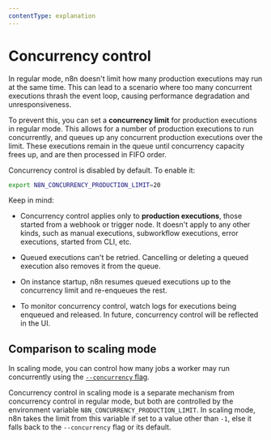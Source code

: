 ```yaml
---
contentType: explanation
---
```


# Concurrency control

In regular mode, n8n doesn't limit how many production executions may run at the same time. This can lead to a scenario where too many concurrent executions thrash the event loop, causing performance degradation and unresponsiveness. 

To prevent this, you can set a **concurrency limit** for production executions in regular mode. This allows for a number of production executions to run concurrently, and queues up any concurrent production executions over the limit. These executions remain in the queue until concurrency capacity frees up, and are then processed in FIFO order.

Concurrency control is disabled by default. To enable it:

```sh
export N8N_CONCURRENCY_PRODUCTION_LIMIT=20
```

Keep in mind:

- Concurrency control applies only to **production executions**, those started from a webhook or trigger node. It doesn't apply to any other kinds, such as manual executions, subworkflow executions, error executions, started from CLI, etc.

- Queued executions can't be retried. Cancelling or deleting a queued execution also removes it from the queue.

- On instance startup, n8n resumes queued executions up to the concurrency limit and re-enqueues the rest.

- To monitor concurrency control, watch logs for executions being enqueued and released. In future, concurrency control will be reflected in the UI.

## Comparison to scaling mode

In scaling mode, you can control how many jobs a worker may run concurrently using the [`--concurrency` flag](/hosting/scaling/queue-mode/#configure-worker-concurrency). 

Concurrency control in scaling mode is a separate mechanism from concurrency control in regular mode, but both are controlled by the environment variable `N8N_CONCURRENCY_PRODUCTION_LIMIT`. In scaling mode, n8n takes the limit from this variable if set to a value other than `-1`, else it falls back to the `--concurrency` flag or its default.

